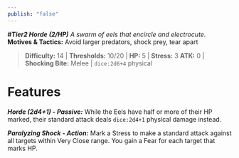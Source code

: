 ```yaml
---
publish: "false"
---
```

***#Tier2 Horde (2/HP)***
*A swarm of eels that encircle and electrocute.*
**Motives & Tactics:** Avoid larger predators, shock prey, tear apart

> **Difficulty:** 14 | **Thresholds:** 10/20 | **HP:** 5 | **Stress:** 3
> **ATK:** 0 | **Shocking Bite:** Melee | `dice:2d6+4` physical

# Features

***Horde (2d4+1) - Passive:*** While the Eels have half or more of their HP marked, their standard attack deals `dice:2d4+1` physical damage instead.

***Paralyzing Shock - Action:*** Mark a Stress to make a standard attack against all targets within Very Close range. You gain a Fear for each target that marks HP.
